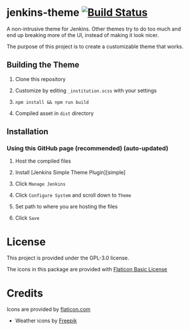 # jenkins-theme [![Build Status](https://travis-ci.org/trojanc/jenkins-theme.svg?branch=master)](https://travis-ci.org/trojanc/jenkins-tjeme)

A non-intrusive theme for Jenkins. Other themes try to do too much and end up breaking more of the UI, instead of making it look nicer.

The purpose of this project is to create a customizable theme that works.

## Building the Theme

1. Clone this repository

2. Customize by editing `_institution.scss` with your settings

3. `npm install && npm run build`

4. Compiled asset in `dist` directory

## Installation

### Using this GitHub page (recommended) (auto-updated)

1. Host the compiled files

2. Install [Jenkins Simple Theme Plugin][simple]

3. Click `Manage Jenkins`

4. Click `Configure System` and scroll down to `Theme`

5. Set path to where you are hosting the files

6. Click `Save`

# License
This project is provided under the GPL-3.0 license.

The icons in this package are provided with [Flaticon Basic License](http://file000.flaticon.com/downloads/license/license.pdf)

# Credits
Icons are provided by [flaticon.com](http://www.flaticon.com/)
- Weather icons by [Freepik](http://www.flaticon.com/authors/freepik)
